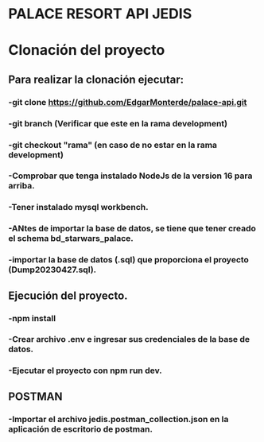 #  PALACE RESORT API JEDIS
# Clonación del proyecto

## Para realizar la clonación ejecutar:
### -git clone https://github.com/EdgarMonterde/palace-api.git
### -git branch (Verificar que este en la rama development)
### -git checkout "rama" (en caso de no estar en la rama development)

### -Comprobar que tenga instalado NodeJs de la version 16 para arriba.
### -Tener instalado mysql workbench.
### -ANtes de importar la base de datos, se tiene que tener creado el schema bd_starwars_palace.
### -importar la base de datos (.sql) que proporciona el proyecto (Dump20230427.sql).

## Ejecución del proyecto.

### -npm install
### -Crear archivo .env e ingresar sus credenciales de la base de datos.
### -Ejecutar el proyecto con npm run dev.

## POSTMAN

### -Importar el archivo jedis.postman_collection.json en la aplicación de escritorio de postman.




